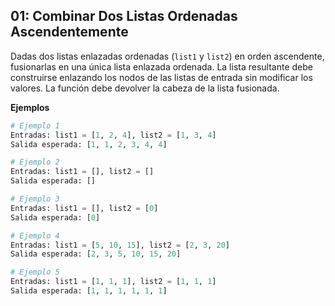 ## 01: Combinar Dos Listas Ordenadas Ascendentemente

Dadas dos listas enlazadas ordenadas (`list1` y `list2`) en orden ascendente, fusionarlas en una única lista enlazada ordenada. La lista resultante debe construirse enlazando los nodos de las listas de entrada sin modificar los valores. La función debe devolver la cabeza de la lista fusionada.

**Ejemplos**

```python
# Ejemplo 1  
Entradas: list1 = [1, 2, 4], list2 = [1, 3, 4]  
Salida esperada: [1, 1, 2, 3, 4, 4]  

# Ejemplo 2  
Entradas: list1 = [], list2 = []  
Salida esperada: []  

# Ejemplo 3  
Entradas: list1 = [], list2 = [0]  
Salida esperada: [0]  

# Ejemplo 4  
Entradas: list1 = [5, 10, 15], list2 = [2, 3, 20]  
Salida esperada: [2, 3, 5, 10, 15, 20]  

# Ejemplo 5  
Entradas: list1 = [1, 1, 1], list2 = [1, 1, 1]  
Salida esperada: [1, 1, 1, 1, 1, 1]
```
